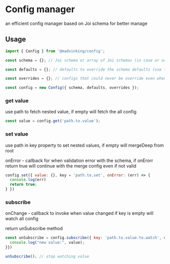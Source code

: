 # Config manager
an efficient config manager based on Joi schema for better manage

## Usage
```javascript
import { Config } from '@madvinking/config';

const schema = {}; // Joi schema or array of Joi schemas (in case or array will merge the schemas)

const defaults = {}; // defaults to override the schema defaults (use to pass defaults per region or environment)

const overrides = {}; // configs that could never be override even when try to set (usually environment variables)

const config = new Config({ schema, defaults, overrides });
```

### get value
use path to fetch nested value, if empty will fetch the all config
```javascript
const value = config.get('path.to.value');
```

### set value
use path in key property to set nested values, if empty will mergeDeep from root

onError - callback for when validation error with the schema, if onErorr return true will continue with the merge config even if not valid
```javascript
config.set({ value: {}, key = 'path.to.set', onError: (err) => {
  console.log(err)
  return true;
} })
```

### subscribe
onChange - callback to invoke when value changed
if key is empty will watch all config

return unSubscribe method

```javascript
const unSubscribe = config.subscribe({ key: 'path.to.value.to.watch', onChange: (value) => {
  console.log("new value:", value);
}})

unSubscribe(); // stop watching value
```
